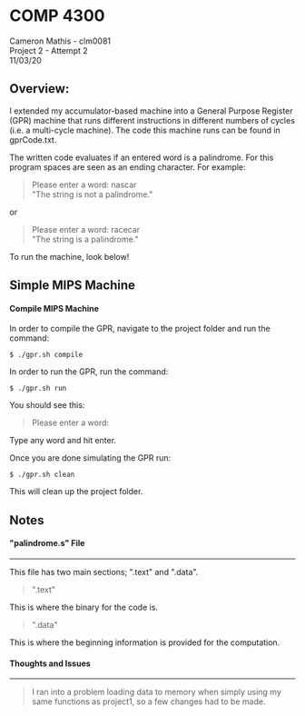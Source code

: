 COMP 4300
=====================
Cameron Mathis - clm0081 </br>
Project 2 - Attempt 2 </br>
11/03/20


Overview: 
-------------

I extended my accumulator-based machine into a General Purpose Register (GPR) machine that runs different instructions in different numbers of cycles (i.e. a multi-cycle machine). The code this machine runs can be found in gprCode.txt.

The written code evaluates if an entered word is a palindrome. For this program spaces are seen as an ending character. For example:

> Please enter a word: nascar </br>
> "The string is not a palindrome."

or

> Please enter a word: racecar </br>
> "The string is a palindrome."

To run the machine, look below!


Simple MIPS Machine
-------------

#### Compile MIPS Machine ####

In order to compile the GPR, navigate to the project folder and run the command:
	
	$ ./gpr.sh compile

In order to run the GPR, run the command: 

	$ ./gpr.sh run

You should see this:

>Please enter a word:

Type any word and hit enter.

Once you are done simulating the GPR run:
	
	$ ./gpr.sh clean

This will clean up the project folder.


Notes
-------------

#### "palindrome.s" File ####
************************************

This file has two main sections; ".text" and ".data".

>".text"

This is where the binary for the code is.

>".data"

This is where the beginning information is provided for the computation.


#### Thoughts and Issues ####
************************************

> I ran into a problem loading data to memory when simply using my same functions as project1, so a few changes had to be made. 
